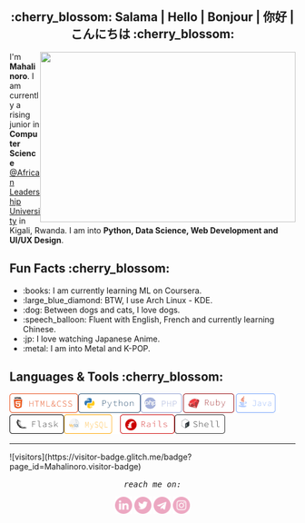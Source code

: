 <h2 align="center">:cherry_blossom: Salama | Hello | Bonjour | 你好 | こんにちは :cherry_blossom:</h2>

<img align='right' height=300 width=450 src="https://wallpapercave.com/wp/wp5055500.gif">
<p>I'm <strong>Mahalinoro</strong>. I am currently a rising junior in <strong>Computer Science</strong> <a href="https://www.alueducation.com/">@African Leadership University</a> in Kigali, Rwanda. I am into <strong>Python, Data Science, Web Development and UI/UX Design</strong>.</p>
<h2>Fun Facts :cherry_blossom:</h2>
<ul>
  <li>:books: I am currently learning ML on Coursera.</li>
  <li>:large_blue_diamond: BTW, I use Arch Linux - KDE.</li>
  <li>:dog: Between dogs and cats, I love dogs. </li>
  <li>:speech_balloon: Fluent with English, French and currently learning Chinese. </li>
  <li>:jp: I love watching Japanese Anime. </li>
  <li>:metal: I am into Metal and K-POP. </li>
</ul>
<h2>Languages & Tools :cherry_blossom:</h2>
<img align="left" height=34 width=121 src="https://github.com/Mahalinoro/Mahalinoro/blob/master/assets/Component%201.png"> 
<img align="left" height=34 width=110 src="https://github.com/Mahalinoro/Mahalinoro/blob/master/assets/Component%202.png">
<img align="left" height=34 width=75 src="https://github.com/Mahalinoro/Mahalinoro/blob/master/assets/Component%203.png">
<img align="left" height=34 width=93 src="https://github.com/Mahalinoro/Mahalinoro/blob/master/assets/Component%204.png">
<img height=34 width=76 src="https://github.com/Mahalinoro/Mahalinoro/blob/master/assets/Component%205.png">

<img align="left" height=34 width=96 src="https://github.com/Mahalinoro/Mahalinoro/blob/master/assets/Component%206.png">
<img align="left" height=34 width=99 src="https://github.com/Mahalinoro/Mahalinoro/blob/master/assets/Component%207.png">
<img align="left" height=34 width=96 src="https://github.com/Mahalinoro/Mahalinoro/blob/master/assets/Component%208.png">
<img height=34 width=89 src="https://github.com/Mahalinoro/Mahalinoro/blob/master/assets/Component%2010.png">

<hr></hr>
![visitors](https://visitor-badge.glitch.me/badge?page_id=Mahalinoro.visitor-badge)            
<p align=center>
  <samp align=center><i>reach me on:</i></samp>
</p>

<p align=center>
  <a href="https://www.linkedin.com/in/mahalinoro-razafimanjato-568b19171/"><img margin-right=20 height=30 width=30 src="https://github.com/Mahalinoro/Mahalinoro/blob/master/assets/linkedin.png"></a>
  <a href="https://twitter.com/mahalinoro_raz"><img height=30 width=30 src="https://github.com/Mahalinoro/Mahalinoro/blob/master/assets/twitter.png"></a>
  <a><img height=30 width=30 src="https://github.com/Mahalinoro/Mahalinoro/blob/master/assets/telegram.png"></a>
  <a href="https://www.instagram.com/m_a_h_a_l_y/"><img height=30 width=30 src="https://github.com/Mahalinoro/Mahalinoro/blob/master/assets/instagram.png"></a>
</p>
